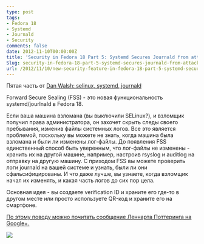 ```yaml
---
type: post
tags:
- Fedora 18
- Systemd
- Journald
- Security
comments: false
date: 2012-11-10T00:00:00Z
title: 'Security in Fedora 18 Part 5: Systemd Secures Journald from attack'
Slug: security-in-fedora-18-part-5-systemd-secures-journald-from-attack
url: /2012/11/10/new-security-feature-in-fedora-18-part-5-systemd-secures-journald-from-attack/
---
```


Пятая часть от [Dan Walsh: selinux, systemd, journald][1]

Forward Secure Sealing (FSS) - это новая функциональность systemd/jourlnald в Fedora 18.

Если ваша машина взломана (вы выключили SELinux?), и взломщик получил права администратора, он захочет скрыть следы своего пребывания, изменив файлы системных логов. Все это является проблемой, поскольку вы можете не знать, когда машина была взломана и были ли изменены лог-файлы. До появления FSS единственный способ быть уверенным, что лог-файлы не изменены - хранить их на другой машине, например, настроив rsyslog и auditlog на отправку на другую машину. С приходом FSS вы можете проверить логи journald на вашей системе и узнать, были ли они сфальсифицированы. И что даже лучше, вы узнаете, когда взломщик начал их изменять, и какая часть логов до сих пор цела.

Основная идея - вы создаете verification ID и храните его где-то в другом месте или просто используете QR-код и храните его на смартфоне.

[По этому поводу можно почитать сообщение Леннарта Поттеринга на Google+.][2]

![][3]

[1]: http://danwalsh.livejournal.com/58647.html
[2]: https://plus.google.com/115547683951727699051/posts/g1E6AxVKtyc
[3]: /images/2012/11/10/sealing.png


